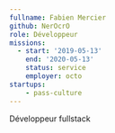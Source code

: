 ```yaml
---
fullname: Fabien Mercier
github: NerOcrO
role: Développeur
missions:
  - start: '2019-05-13'
    end: '2020-05-13'
    status: service
    employer: octo
startups:
    - pass-culture
---
```


Développeur fullstack

